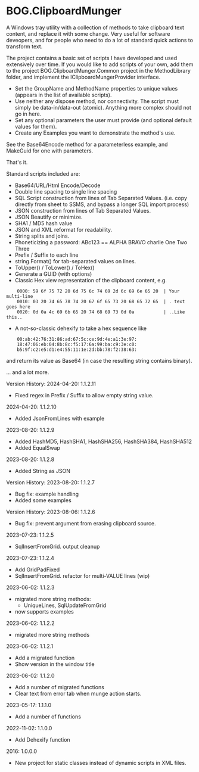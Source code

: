 # BOG.ClipboardMunger
A Windows tray utility with a collection of methods to take clipboard text content, and replace it with some change. Very useful for software deveopers, and for people
who need to do a lot of standard quick actions to transform text.

The project contains a basic set of scripts I have developed and used extensively over time. If you would like to add scripts of your own, add them to the project BOG.ClipboardMunger.Common project 
in the MethodLibrary folder, and implement the IClipboardMungerProvider interface.
- Set the GroupName and MethodName properties to unique values (appears in the list of available scripts).
- Use neither any dispose method, nor connectivity.  The script must simply be data-in/data-out (atomic).  Anything more complex should not go in here.
- Set any optional parameters the user must provide (and optional default values for them).
- Create any Examples you want to demonstrate the method's use.

See the Base64Encode method for a parameterless example, and MakeGuid for one with parameters.

That's it.

Standard scripts included are:

- Base64/URL/Html Encode/Decode
- Double line spacing to single line spacing
- SQL Script construction from lines of Tab Separated Values.  (i.e. copy directly from sheet to SSMS, and bypass a longer SQL import process)
- JSON construction from lines of Tab Separated Values.
- JSON Beautify or minimize.
- SHA1 / MD5 hash value
- JSON and XML reformat for readability.
- String splits and joins.
- Phoneticizing a password: ABc123 == ALPHA BRAVO charlie One Two Three 
- Prefix / Suffix to each line
- string.Format() for tab-separated values on lines.
- ToUpper() / ToLower() / ToHex()
- Generate a GUID (with options)
- Classic Hex view representation of the clipboard content, e.g. 

```
    0000: 59 6f 75 72 20 6d 75 6c 74 69 2d 6c 69 6e 65 20  | Your multi-line 
    0010: 03 20 74 65 78 74 20 67 6f 65 73 20 68 65 72 65  | . text goes here
    0020: 0d 0a 4c 69 6b 65 20 74 68 69 73 0d 0a           | ..Like this..   
```

- A not-so-classic dehexify to take a hex sequence like

```
    00:ab:42:76:31:86:ad:67:5c:ce:9d:4e:a1:3e:97:
    18:47:06:eb:04:8b:8c:f5:17:6a:99:ba:c9:3e:c0:
    b5:9f:c2:e5:d1:e4:55:11:1e:2d:bb:78:f2:38:63:

```

and return its value as Base64 (in case the resulting string contains binary).

... and a lot more.

Version History:
2024-04-20: 1.1.2.11
- Fixed regex in Prefix / Suffix to allow empty string value.

2024-04-20: 1.1.2.10
- Added JsonFromLines with example

2023-08-20: 1.1.2.9
- Added HashMD5, HashSHA1, HashSHA256, HashSHA384, HashSHA512
- Added EqualSwap

2023-08-20: 1.1.2.8
- Added String as JSON

Version History:
2023-08-20: 1.1.2.7
- Bug fix: example handling
- Added some examples

Version History:
2023-08-06: 1.1.2.6
- Bug fix: prevent argument from erasing clipboard source.

2023-07-23: 1.1.2.5
- SqlInsertFromGrid. output cleanup

2023-07-23: 1.1.2.4
- Add GridPadFixed
- SqlInsertFromGrid. refactor for multi-VALUE lines (wip)

2023-06-02: 1.1.2.3
- migrated more string methods:
  - UniqueLines, SqlUpdateFromGrid
- now supports examples

2023-06-02: 1.1.2.2
- migrated more string methods

2023-06-02: 1.1.2.1
- Add a migrated function
- Show version in the window title

2023-06-02: 1.1.2.0
- Add a number of migrated functions
- Clear text from error tab when munge action starts.

2023-05-17: 1.1.1.0
- Add a number of functions

2022-11-02: 1.1.0.0
- Add Dehexify function

2016: 1.0.0.0
- New project for static classes instead of dynamic scripts in XML files.

